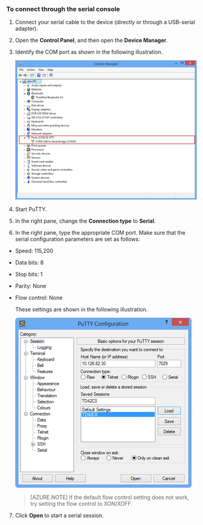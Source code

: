 <properties 
   pageTitle="Use PuTTY to connect to the device serial console"
   description="Explains how to use PuTTY terminal emulation software to connect to the StorSimple device."
   services="storsimple"
   documentationCenter="NA"
   authors="SharS"
   manager="adinah"
   editor="tysonn" />
<tags 
   ms.service="storsimple"
   ms.devlang="NA"
   ms.topic="article"
   ms.tgt_pltfrm="NA"
   ms.workload="TBD"
   ms.date="04/01/2015"
   ms.author="v-sharos" />

### To connect through the serial console

1. Connect your serial cable to the device (directly or through a USB-serial adapter).

2. Open the **Control Panel**, and then open the **Device Manager**.

3. Identify the COM port as shown in the following illustration.

     ![Connecting through serial console](./media/storsimple-use-putty/HCS_ConnectingDeviceS-include.png)

4. Start PuTTY. 

5. In the right pane, change the **Connection type** to **Serial**.

6. In the right pane, type the appropriate COM port. Make sure that the serial configuration parameters are set as follows:
  - Speed: 115,200
  - Data bits: 8
  - Stop bits: 1
  - Parity: None
  - Flow control: None

    These settings are shown in the following illustration.

     ![PuTTY settings](./media/storsimple-use-putty/HCS_ConnectingViaPutty-include.png) 

    > [AZURE.NOTE] If the default flow control setting does not work, try setting the flow control to XON/XOFF.

7. Click **Open** to start a serial session.
 